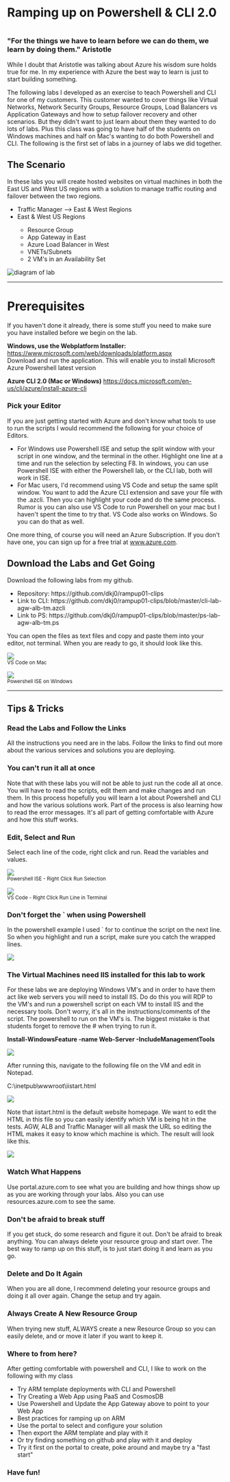 <h1>Ramping up on Powershell & CLI 2.0<h1>

<h3>&quot;For the things we have to learn before we can do them, we learn by doing them.&quot; Aristotle</h2>

<p>While I doubt that Aristotle was talking about Azure his wisdom sure holds true for me. In my experience with Azure the best way to learn is just to start building something.</p>
 
<p>The following labs I developed as an exercise to teach Powershell and CLI for one of my customers. This customer wanted to cover things like Virtual Networks, Network Security Groups, Resource Groups, Load Balancers vs Application Gateways and how to setup failover recovery and other scenarios. But they didn't want to just learn about them they wanted to do lots of labs. Plus this class was going to have half of the students on Windows machines and half on Mac's wanting to do both Powershell and CLI. The following is the first set of labs in a journey of labs we did together.</p>

<h2>The Scenario </h2>

<p>In these labs you will create hosted websites on virtual machines in both the East US and West US regions with a solution to manage traffic routing and failover between the two regions. </p>
<ul>
  <li>Traffic Manager --> East & West Regions</li>
  <li>East & West US Regions</li>
  <ul>
    <li>Resource Group</li>
    <li>App Gateway in East </li>
    <li>Azure Load Balancer in West</li>
    <li>VNETs/Subnets</li>
    <li>2 VM's in an Availability Set</li>
   </ul>
</ul>

<p><img src="https://raw.githubusercontent.com/dkj0/rampup01-clips/master/blogimages/visio.png" alt="diagram of lab">
<hr>
<h1>Prerequisites </h1>
<p>If you haven't done it already, there is some stuff you need to make sure you have installed before we begin on the lab. 
<p><b>Windows, use the Webplatform Installer:</b> <a href="https://www.microsoft.com/web/downloads/platform.aspx">https://www.microsoft.com/web/downloads/platform.aspx</a>
<br>Download and run the application. This will enable you to install Microsoft Azure Powershell latest version

<p><b>Azure CLI 2.0 (Mac or Windows)</b> <a href="https://docs.microsoft.com/en-us/cli/azure/install-azure-cli">https://docs.microsoft.com/en-us/cli/azure/install-azure-cli</a>
<h3>Pick your Editor</h3>
If you are just getting started with Azure and don't know what tools to use to run the scripts I would recommend the following for your choice of Editors.
<ul>
<li>For Windows use Powershell ISE and setup the split window with your script in one window, and the terminal in the other. Highlight one line at a time and run the selection by selecting F8.  In windows, you can use Powershell ISE with either the Powershell lab, or the CLI lab, both will work in ISE.</li>

<li>For Mac users, I'd recommend using VS Code and setup the same split window.  You want to add the Azure CLI extension and save your file with the .azcli.  Then you can highlight your code and do the same process.  Rumor is you can also use VS Code to run Powershell on your mac but I haven't spent the time to try that.  VS Code also works on Windows. So you can do that as well.</li> 
</ul>
<p>One more thing, of course you will need an Azure Subscription. If you don't have one, you can sign up for a free trial at <a href="http://www.azure.com">www.azure.com</a>.

<h2>Download the Labs and Get Going</h2>
<p>Download the following labs from my github. 
 <ul>
  <li>Repository: https://github.com/dkj0/rampup01-clips </li>
  <li>Link to CLI: https://github.com/dkj0/rampup01-clips/blob/master/cli-lab-agw-alb-tm.azcli
   <li>Link to PS: https://github.com/dkj0/rampup01-clips/blob/master/ps-lab-agw-alb-tm.ps
  </ul>
<p>You can open the files as text files and copy and paste them into your editor, not terminal.  When you are ready to go, it should look like this.</p>

<p><img src="https://raw.githubusercontent.com/dkj0/rampup01-clips/master/blogimages/vscode-mac-lab.png" style="border-width:1px"><br><small>VS Code on Mac</small></p>

<p><img src="https://raw.githubusercontent.com/dkj0/rampup01-clips/master/blogimages/powershell-ise-lab.png" style="border-width:1px"><br><small>Powershell ISE on Windows</small></p>

<hr>
<h2>Tips & Tricks</h2>
<h3>Read the Labs and Follow the Links</h3>
<p>All the instructions you need are in the labs. Follow the links to find out more about the various services and solutions you are deploying. </p>

<h3>You can't run it all at once</h3>
<p>Note that with these labs you will not be able to just run the code all at once.  You will have to read the scripts, edit them and make changes and run them.  In this process hopefully you will learn a lot about Powershell and CLI and how the various solutions work. Part of the process is also learning how to read the error messages.  It's all part of getting comfortable with Azure and how this stuff works.</p>

<h3>Edit, Select and Run</h3>
<p>Select each line of the code, right click and run. Read the variables and values. </p>

<p><img src="https://raw.githubusercontent.com/dkj0/rampup01-clips/master/blogimages/right-click-ISE.png" style="border-width:1px">
 <br><small>Powershell ISE - Right Click Run Selection</small></p>

<p><img src="https://raw.githubusercontent.com/dkj0/rampup01-clips/master/blogimages/run-line-in-editor.png" style="border-width:1px"><br><small>VS Code - Right Click Run Line in Terminal</small></p> 

<h3>Don't forget the ` when using Powershell</h3>
<p>In the powershell example I used ` for to continue the script on the next line. So when you highlight and run a script, make sure you catch the wrapped lines. </p>
<img src="https://raw.githubusercontent.com/dkj0/rampup01-clips/master/blogimages/powershell-ise-wrap.png" style="border-width:1px">
<h3>The Virtual Machines need IIS installed for this lab to work</h3>
<p>For these labs we are deploying Windows VM's and in order to have them act like web servers you will need to install IIS.  Do do this you will RDP to the VM's and run a powershell script on each VM to install IIS and the necessary tools. Don't worry, it's all in the instructions/comments of the script. The powershell to run on the VM's is. The biggest mistake is that students forget to remove the # when trying to run it. </p>
<p><b>Install-WindowsFeature -name Web-Server -IncludeManagementTools </b></p>
<img src="https://raw.githubusercontent.com/dkj0/rampup01-clips/master/blogimages/run-install-web-server-tools.png" style="border-width:1px">
<p>After running this, navigate to the following file on the VM and edit in Notepad.</p>

<p>C:\inetpub\wwwroot\iistart.html</p>

<p><img src="https://raw.githubusercontent.com/dkj0/rampup01-clips/master/blogimages/edit-iis-html.png"></p>

<p>Note that iistart.html is the default website homepage. We want to edit the HTML in this file so you can easily identify which VM is being hit in the tests. AGW, ALB and Traffic Manager will all mask the URL so editing the HTML makes it easy to know which machine is which. The result will look like this.</p>

<p><img src="https://raw.githubusercontent.com/dkj0/rampup01-clips/master/blogimages/iisstartpage-mac.png"></p>


<h3>Watch What Happens</h3>
<p>Use portal.azure.com to see what you are building and how things show up as you are working through your labs.  Also you can use resources.azure.com to see the same. </p>

<h3>Don't be afraid to break stuff</h3>
<p>If you get stuck, do some research and figure it out. Don't be afraid to break anything. You can always delete your resource group and start over.  The best way to ramp up on this stuff, is to just start doing it and learn as you go. </p>

<h3>Delete and Do It Again</h3>
<p>When you are all done, I recommend deleting your resource groups and doing it all over again. Change the setup and try again.</p>

<h3>Always Create A New Resource Group</h3>
<p>When trying new stuff, ALWAYS create a new Resource Group so you can easily delete, and or move it later if you want to keep it.</p>

<h3>Where to from here?</h3>
<p>After getting comfortable with powershell and CLI, I like to work on the following with my class</p>

<ul>
<li>Try ARM template deployments with CLI and Powershell
<li>Try Creating a Web App using PaaS and CosmosDB  
<li>Use Powershell and Update the App Gateway above to point to your Web App 
<li>Best practices for ramping up on ARM
<li>Use the portal to select and configure your solution
<li>Then export the ARM template and play with it
<li>Or try finding something on github and play with it and deploy
<li>Try it first on the portal to create, poke around and maybe try a "fast start"
</ul>

<h3>Have fun!</h3>





